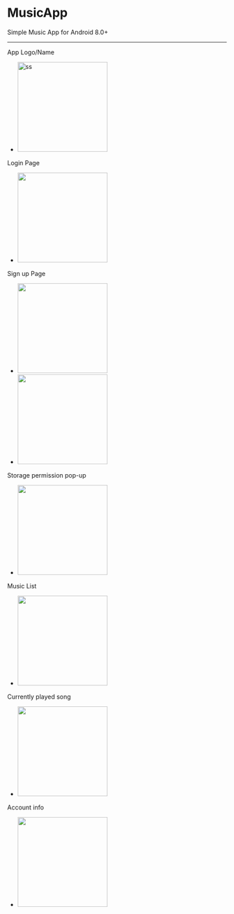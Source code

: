 # MusicApp
 [//]: # (Activity, Intent, RecyclerView, Internal/External Storage, MediaPlayer.)
 Simple Music App for Android 8.0+

***
App Logo/Name
* <img width="206" alt="ss" src="https://github.com/gulsoy83/MusicApp/assets/46426033/17c2ef55-0ed3-4f85-ba9f-ea7dcea0b0c3">

Login Page
* <img src="https://github.com/gulsoy83/MusicApp/assets/46426033/341a397f-4958-40a7-ac93-9a48a8df1486" width="206" />

Sign up Page
* <img src="https://github.com/gulsoy83/MusicApp/assets/46426033/3d46af50-6fb7-466c-bc2e-011acea8e63a" width="206" />

* <img src="https://github.com/gulsoy83/MusicApp/assets/46426033/1b33ed02-7d77-452c-bb1e-6500f8e0b51c" width="206" />

Storage permission pop-up
* <img src="https://github.com/gulsoy83/MusicApp/assets/46426033/c7701ee7-f911-44b6-82e3-c53f03e7bc12" width="206" />

Music List
* <img src="https://github.com/gulsoy83/MusicApp/assets/46426033/583cb3cf-5f2d-46c6-9e20-9bb02908b148" width="206" />

Currently played song
* <img src="https://github.com/gulsoy83/MusicApp/assets/46426033/ca425726-a56d-4154-b57e-cb446bbac759" width="206" />

Account info
* <img src="https://github.com/gulsoy83/MusicApp/assets/46426033/b33fa545-106c-4782-8922-e2fe55a59407" width="206" />


